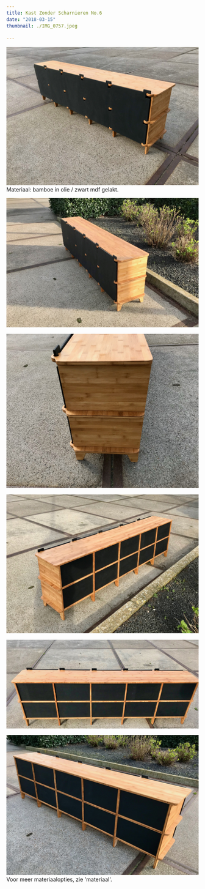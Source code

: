 ```yaml
---
title: Kast Zonder Scharnieren No.6
date: "2018-03-15"
thumbnail: ./IMG_0757.jpeg

---
```


<div class="kg-card kg-image-card kg-width-wide">

![CWH-6](./IMG_0756.jpeg)
Materiaal: bamboe in olie / zwart mdf gelakt.
</div>

<div class="kg-card kg-image-card kg-width-wide">

![CWH-6](./IMG_0741.jpeg)
</div>

<div class="kg-card kg-image-card kg-width-wide">

![CWH-6](./IMG_0754.jpeg)
</div>

<div class="kg-card kg-image-card kg-width-wide">

![CWH-6](./IMG_0744.jpeg)
</div>

<div class="kg-card kg-image-card kg-width-wide">

![CWH-6](./IMG_0746.jpeg)
</div>

<div class="kg-card kg-image-card kg-width-wide">

![CWH-6](./IMG_0753.jpeg)
Voor meer materiaalopties, zie 'materiaal'.
</div>

